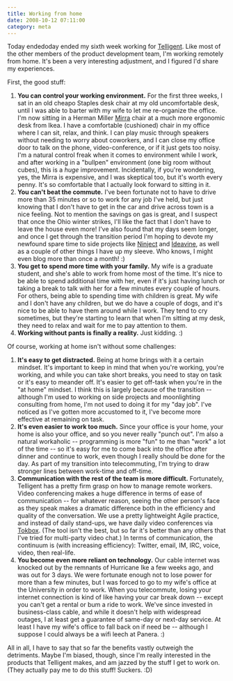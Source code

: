 ```yaml
---
title: Working from home
date: 2008-10-12 07:11:00
category: meta
---
```


<span class='drop-cap'>Today ended</span>oday ended my sixth week working for [Telligent](http://telligent.com). Like most of the other members of the product development team, I'm working remotely from home. It's been a very interesting adjustment, and I figured I'd share my experiences.

First, the good stuff:

1. **You can control your working environment.** For the first three weeks, I sat in an old cheapo Staples desk chair at my old uncomfortable desk, until I was able to barter with my wife to let me re-organize the office. I'm now sitting in a Herman Miller [Mirra](http://www.hermanmiller.com/CDA/SSA/Product/0,,a10-c440-p205,00.html) chair at a much more ergonomic desk from Ikea. I have a comfortable (cushioned) chair in my office where I can sit, relax, and think. I can play music through speakers without needing to worry about coworkers, and I can close my office door to talk on the phone, video-conference, or if it just gets too noisy. I'm a natural control freak when it comes to environment while I work, and after working in a "bullpen" environment (one big room without cubes), this is a _huge_ improvement. Incidentally, if you're wondering, yes, the Mirra is expensive, and I was skeptical too, but it's worth every penny. It's so comfortable that I actually look forward to sitting in it.
2. **You can't beat the commute.** I've been fortunate not to have to drive more than 35 minutes or so to work for any job I've held, but just knowing that I don't have to get in the car and drive across town is a nice feeling. Not to mention the savings on gas is great, and I suspect that once the Ohio winter strikes, I'll like the fact that I don't have to leave the house even more! I've also found that my days seem longer, and once I get through the transition period I'm hoping to devote my newfound spare time to side projects like [Ninject](http://ninject.org) and [Ideavine](http://ideavine.net), as well as a couple of other things I have up my sleeve. Who knows, I might even blog more than once a month! :)
3. **You get to spend more time with your family.** My wife is a graduate student, and she's able to work from home most of the time. It's nice to be able to spend additional time with her, even if it's just having lunch or taking a break to talk with her for a few minutes every couple of hours. For others, being able to spending time with children is great. My wife and I don't have any children, but we do have a couple of dogs, and it's nice to be able to have them around while I work. They tend to cry sometimes, but they're starting to learn that when I'm sitting at my desk, they need to relax and wait for me to pay attention to them.
4. **Working without pants is finally a reality.** Just kidding. :)

Of course, working at home isn't without some challenges:

1. **It's easy to get distracted.** Being at home brings with it a certain mindset. It's important to keep in mind that when you're working, you're working, and while you can take short breaks, you need to stay on task or it's easy to meander off. It's easier to get off-task when you're in the "at home" mindset. I think this is largely because of the transition -- although I'm used to working on side projects and moonlighting consulting from home, I'm not used to doing it for my "day job". I've noticed as I've gotten more accustomed to it, I've become more effective at remaining on task.
2. **It's even easier to work too much.** Since your office is your home, your home is also your office, and so you never really "punch out". I'm also a natural workaholic -- programming is more "fun" to me than "work" a lot of the time -- so it's easy for me to come back into the office after dinner and continue to work, even though I really should be done for the day. As part of my transition into telecommuting, I'm trying to draw stronger lines between work-time and off-time.
3. **Communication with the rest of the team is more difficult.** Fortunately, Telligent has a pretty firm grasp on how to manage remote workers. Video conferencing makes a huge difference in terms of ease of communication -- for whatever reason, seeing the other person's face as they speak makes a dramatic difference both in the efficiency and quality of the conversation. We use a pretty lightweight Agile practice, and instead of daily stand-ups, we have daily video conferences via [Tokbox](http://tokbox.com/). (The tool isn't the best, but so far it's better than any others that I've tried for multi-party video chat.) In terms of communication, the continuum is (with increasing efficiency): Twitter, email, IM, IRC, voice, video, then real-life.
4. **You become even more reliant on technology.** Our cable internet was knocked out by the remnants of Hurricane Ike a few weeks ago, and was out for 3 days. We were fortunate enough not to lose power for more than a few minutes, but I was forced to go to my wife's office at the University in order to work. When you telecommute, losing your internet connection is kind of like having your car break down -- except you can't get a rental or bum a ride to work. We've since invested in business-class cable, and while it doesn't help with widespread outages, I at least get a guarantee of same-day or next-day service. At least I have my wife's office to fall back on if need be -- although I suppose I could always be a wifi leech at Panera. :)

All in all, I have to say that so far the benefits vastly outweigh the detriments. Maybe I'm biased, though, since I'm really interested in the products that Telligent makes, and am jazzed by the stuff I get to work on. (They actually pay me to do this stuff! Suckers. :D)
